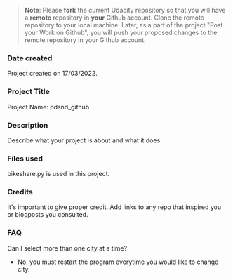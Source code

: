 >**Note**: Please **fork** the current Udacity repository so that you will have a **remote** repository in **your** Github account. Clone the remote repository to your local machine. Later, as a part of the project "Post your Work on Github", you will push your proposed changes to the remote repository in your Github account.

### Date created
Project created on 17/03/2022.

### Project Title
Project Name: pdsnd_github

### Description
Describe what your project is about and what it does

### Files used
bikeshare.py is used in this project.

### Credits
It's important to give proper credit. Add links to any repo that inspired you or blogposts you consulted.

### FAQ
Can I select more than one city at a time?
  - No, you must restart the program everytime you would like to change city.
